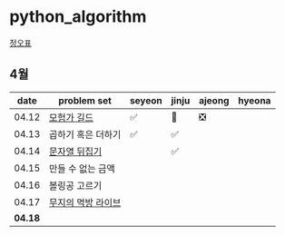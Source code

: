 # python_algorithm

[정오표](https://github.com/ndb796/python-for-coding-test/blob/master/notice.md)

## 4월

| date      | problem set                                                                           | seyeon | jinju | ajeong | hyeona |
| --------- | ------------------------------------------------------------------------------------- | ------ | ----- | ------ | ------ |
| 04.12     | [모험가 길드](https://www.acmicpc.net/problem/25538)                                  | ✅     | 🔺    | ❎     |        |
| 04.13     | 곱하기 혹은 더하기                                                                    | ✅     | ✅    |        |        |
| 04.14     | [문자열 뒤집기](https://www.acmicpc.net/problem/1439)                                 |        | ✅    |        |        |
| 04.15     | 만들 수 없는 금액                                                                     |        |       |        |        |
| 04.16     | 볼링공 고르기                                                                         |        |       |        |        |
| 04.17     | [무지의 먹방 라이브](https://school.programmers.co.kr/learn/courses/30/lessons/42891) |        |       |        |        |
| **04.18** |                                                                                       |        |       |        |        |
